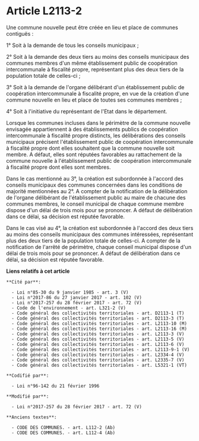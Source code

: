 # Article L2113-2

Une commune nouvelle peut être créée en lieu et place de communes contiguës : 

1° Soit à la demande de tous les conseils municipaux ; 

2° Soit à la demande des deux tiers au moins des conseils municipaux des communes membres d'un même établissement public de
coopération intercommunale à fiscalité propre, représentant plus des deux tiers de la population totale de celles-ci ; 

3° Soit à la demande de l'organe délibérant d'un établissement public de coopération intercommunale à fiscalité propre, en
vue de la création d'une commune nouvelle en lieu et place de toutes ses communes membres ; 

4° Soit à l'initiative du représentant de l'Etat dans le département. 

Lorsque les communes incluses dans le périmètre de la commune nouvelle  envisagée appartiennent à des établissements publics
de coopération  intercommunale à fiscalité propre distincts, les délibérations des  conseils municipaux précisent
l'établissement public de coopération  intercommunale à fiscalité propre dont elles souhaitent que la commune  nouvelle soit
membre. A défaut, elles sont réputées favorables au  rattachement de la commune nouvelle à l'établissement public de
coopération intercommunale à fiscalité propre dont elles sont membres.

Dans le cas mentionné au 3°, la création est subordonnée à l'accord des conseils municipaux des communes concernées dans les
conditions de majorité mentionnées au 2°. A compter de la notification de la délibération de l'organe délibérant de
l'établissement public au maire de chacune des communes membres, le conseil municipal de chaque commune membre dispose d'un
délai de trois mois pour se prononcer. A défaut de délibération dans ce délai, sa décision est réputée favorable. 

Dans le cas visé au 4°, la création est subordonnée à l'accord des deux tiers au moins des conseils municipaux des communes
intéressées, représentant plus des deux tiers de la population totale de celles-ci. A compter de la notification de l'arrêté
de périmètre, chaque conseil municipal dispose d'un délai de trois mois pour se prononcer. A défaut de délibération dans ce
délai, sa décision est réputée favorable.

**Liens relatifs à cet article**

	**Cité par**:

	  - Loi n°85-30 du 9 janvier 1985 - art. 3 (V)
	  - Loi n°2017-86 du 27 janvier 2017 - art. 102 (V)
	  - Loi n°2017-257 du 28 février 2017 - art. 72 (V)
	  - Code de l'environnement - art. L321-2 (V)
	  - Code général des collectivités territoriales - art. D2113-1 (T)
	  - Code général des collectivités territoriales - art. D2113-3 (T)
	  - Code général des collectivités territoriales - art. L2113-10 (M)
	  - Code général des collectivités territoriales - art. L2113-16 (M)
	  - Code général des collectivités territoriales - art. L2113-3 (V)
	  - Code général des collectivités territoriales - art. L2113-5 (V)
	  - Code général des collectivités territoriales - art. L2113-6 (V)
	  - Code général des collectivités territoriales - art. L2113-9-1 (V)
	  - Code général des collectivités territoriales - art. L2334-4 (V)
	  - Code général des collectivités territoriales - art. L2335-7 (V)
	  - Code général des collectivités territoriales - art. L5321-1 (VT)

	**Codifié par**:

	  - Loi n°96-142 du 21 février 1996

	**Modifié par**:

	  - Loi n°2017-257 du 28 février 2017 - art. 72 (V)

	**Anciens textes**:

	  - CODE DES COMMUNES. - art. L112-2 (Ab)
	  - CODE DES COMMUNES. - art. L112-4 (Ab)
